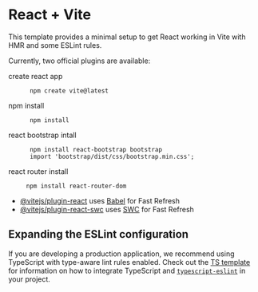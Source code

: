 # React + Vite

This template provides a minimal setup to get React working in Vite with HMR and some ESLint rules.

Currently, two official plugins are available:

create react app

          npm create vite@latest
          
npm install

          npm install
          
react bootstrap intall

          npm install react-bootstrap bootstrap
          import 'bootstrap/dist/css/bootstrap.min.css';
         
react router install

         npm install react-router-dom




- [@vitejs/plugin-react](https://github.com/vitejs/vite-plugin-react/blob/main/packages/plugin-react) uses [Babel](https://babeljs.io/) for Fast Refresh
- [@vitejs/plugin-react-swc](https://github.com/vitejs/vite-plugin-react/blob/main/packages/plugin-react-swc) uses [SWC](https://swc.rs/) for Fast Refresh

## Expanding the ESLint configuration

If you are developing a production application, we recommend using TypeScript with type-aware lint rules enabled. Check out the [TS template](https://github.com/vitejs/vite/tree/main/packages/create-vite/template-react-ts) for information on how to integrate TypeScript and [`typescript-eslint`](https://typescript-eslint.io) in your project.
